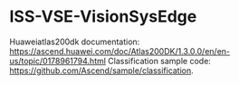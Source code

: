 # ISS-VSE-VisionSysEdge
Huaweiatlas200dk documentation:
https://ascend.huawei.com/doc/Atlas200DK/1.3.0.0/en/en-us/topic/0178961794.html
Classification sample code:
https://github.com/Ascend/sample/classification.
